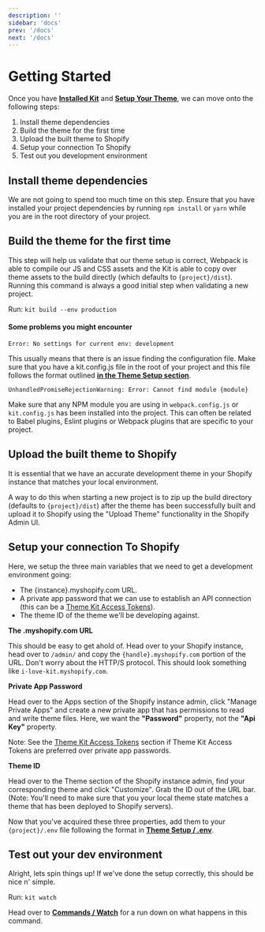 ```yaml
---
description: ''
sidebar: 'docs'
prev: '/docs'
next: '/docs'
---
```


# Getting Started

Once you have [**Installed Kit**](/docs/) and [**Setup Your Theme**](/docs/theme-setup), we can move onto the following steps:

1. Install theme dependencies
1. Build the theme for the first time
1. Upload the built theme to Shopify
1. Setup your connection To Shopify
1. Test out you development environment

## Install theme dependencies

We are not going to spend too much time on this step. Ensure that you have installed your project dependencies by running `npm install` or `yarn` while you are in the root directory of your project.

## Build the theme for the first time

This step will help us validate that our theme setup is correct, Webpack is able to compile our JS and CSS assets and the Kit is able to copy over theme assets to the build directly (which defaults to `{project}/dist`). Running this command is always a good initial step when validating a new project.

Run: `kit build --env production`

#### Some problems you might encounter

```
Error: No settings for current env: development
```

This usually means that there is an issue finding the configuration file. Make sure that you have a kit.config.js file in the root of your project and this file follows the format outlined [**in the Theme Setup section**](/docs/theme-setup/#kitconfigjs).

```
UnhandledPromiseRejectionWarning: Error: Cannot find module {module}
```

Make sure that any NPM module you are using in `webpack.config.js` or `kit.config.js` has been installed into the project. This can often be related to Babel plugins, Eslint plugins or Webpack plugins that are specific to your project.

## Upload the built theme to Shopify

It is essential that we have an accurate development theme in your Shopify instance that matches your local environment.

A way to do this when starting a new project is to zip up the build directory (defaults to `{project}/dist`) after the theme has been successfully built and upload it to Shopify using the "Upload Theme" functionality in the Shopify Admin UI.

## Setup your connection To Shopify

Here, we setup the three main variables that we need to get a development environment going:

- The {instance}.myshopify.com URL.
- A private app password that we can use to establish an API connection (this can be a [Theme Kit Access Tokens](/docs/theme-kit-access-tokens)).
- The theme ID of the theme we'll be developing against.

**The .myshopify.com URL**

This should be easy to get ahold of. Head over to your Shopify instance, head over to `/admin/` and copy the `{handle}.myshopify.com` portion of the URL. Don't worry about the HTTP/S protocol. This should look something like `i-love-kit.myshopify.com`.

**Private App Password**

Head over to the Apps section of the Shopify instance admin, click "Manage Private Apps" and create a new private app that has permissions to read and write theme files. Here, we want the **"Password"** property, not the **"Api Key"** property.

Note: See the [Theme Kit Access Tokens](/docs/theme-kit-access-tokens) section if Theme Kit Access Tokens are preferred over private app passwords.

**Theme ID**

Head over to the Theme section of the Shopify instance admin, find your corresponding theme and click "Customize". Grab the ID out of the URL bar. (Note: You'll need to make sure that you your local theme state matches a theme that has been deployed to Shopify servers).

Now that you've acquired these three properties, add them to your `{project}/.env` file following the format in [**Theme Setup / .env**](/docs/theme-setup/#env).

## Test out your dev environment

Alright, lets spin things up! If we've done the setup correctly, this should be nice n' simple.

Run: `kit watch`

Head over to [**Commands / Watch**](/docs/commands#watch) for a run down on what happens in this command.

